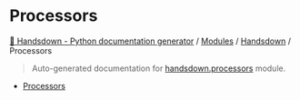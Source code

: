# Processors

[🙌 Handsdown - Python documentation generator](../../README.md#-handsdown---python-documentation-generator) /
[Modules](../../MODULES.md#modules) /
[Handsdown](../index.md#handsdown) /
Processors

> Auto-generated documentation for [handsdown.processors](https://github.com/vemel/handsdown/blob/main/handsdown/processors/__init__.py) module.

- [Processors](#processors)
